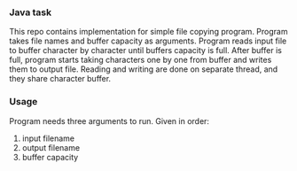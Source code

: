 ### Java task

This repo contains implementation for simple file copying program.
Program takes file names and buffer capacity as arguments. 
Program reads input file to buffer character by character until buffers capacity is full.
After buffer is full, program starts taking characters one by one from buffer and writes them to output file.
Reading and writing are done on separate thread, and they share character buffer.

### Usage

Program needs three arguments to run. Given in order:
1. input filename
2. output filename
3. buffer capacity
